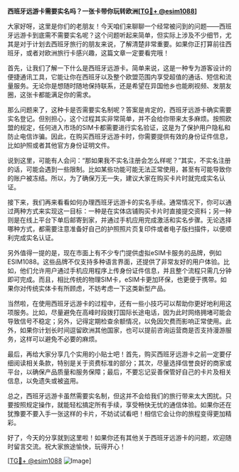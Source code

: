 **西班牙远游卡需要实名吗？一张卡带你玩转欧洲[[TG💪+ @esim1088](https://t.me/s/esim1088)]**

大家好呀，这里是你们的老朋友！今天咱们来聊聊一个经常被问到的问题——西班牙远游卡到底需不需要实名呢？这个问题听起来简单，但实际上涉及不少细节，尤其是对于计划去西班牙旅行的朋友来说，了解清楚非常重要。如果你正打算前往西班牙，或者对欧洲旅行卡感兴趣，这篇文章一定要看完哦！

首先，让我们了解一下什么是西班牙远游卡。简单来说，这是一种专为游客设计的便捷通讯工具，它能让你在西班牙以及整个欧盟范围内享受超值的通话、短信和流量服务。无论你是想随时随地保持联系，还是希望在异国他乡也能刷视频、发朋友圈，这张卡都能满足你的需求。

那么问题来了，这种卡是否需要实名制呢？答案是肯定的，西班牙远游卡确实需要实名登记。但别担心，这个过程其实非常简单，并不会给你带来太多麻烦。按照欧盟的规定，任何进入市场的SIM卡都需要进行实名验证，这是为了保护用户隐私和防止电信诈骗。因此，在购买西班牙远游卡时，你需要提供有效的身份证件信息，比如护照或者其他官方身份证明文件。

说到这里，可能有人会问：“那如果我不实名注册会怎么样呢？”其实，不实名注册的话，可能会遇到一些限制。比如某些功能可能无法正常使用，甚至有可能导致你的账户被冻结。所以，为了确保万无一失，建议大家在购买卡片时就完成实名认证。

接下来，我们再来看看如何办理西班牙远游卡的实名手续。通常情况下，你可以通过两种方式来实现这一目标：一种是在实体店铺购买卡片时直接提交资料；另一种则是在线上平台下单后邮寄到家，并通过手机应用完成激活和实名步骤。无论选择哪种方式，都需要注意准备好自己的护照照片页复印件或者电子版扫描件，以便顺利完成实名认证。

另外值得一提的是，现在市面上有不少专门提供虚拟eSIM卡服务的品牌，例如ESIM1088。这些品牌不仅支持多种语言界面，还提供了非常友好的用户体验。比如，他们允许用户通过手机应用程序上传身份证件信息，并且整个流程只需几分钟即可完成。而且，相比传统的物理SIM卡，eSIM卡更加环保，也更便于携带。如果你对传统实体卡有所顾虑，不妨考虑一下这类新型产品。

当然啦，在使用西班牙远游卡的过程中，还有一些小技巧可以帮助你更好地利用这项服务。比如，尽量避免在高峰时段拨打国际长途电话，因为此时网络拥堵可能会导致信号不稳定；另外，记得定期检查余额情况，以免因欠费而影响正常使用。此外，如果你计划长时间逗留欧洲其他国家，也可以提前咨询运营商是否支持漫游服务，这样可以避免不必要的麻烦。

最后，再给大家分享几个实用的小贴士吧！首先，购买西班牙远游卡之前一定要仔细阅读相关条款，特别是关于资费标准的部分；其次，尽量选择信誉良好的商家或平台，以确保产品质量和服务保障；最后，不要忘记妥善保管好自己的卡片及相关信息，以免遗失或被盗用。

总之，西班牙远游卡虽然需要实名制，但这并不会给我们的旅行带来太大困扰。只要按照规定操作，就能轻松搞定所有手续，享受畅快无忧的通信体验。如果你还在犹豫要不要入手一张这样的卡片，不妨试试看吧！相信它会让你的旅程变得更加精彩。

好了，今天的分享就到这里啦！如果你还有其他关于西班牙远游卡的问题，欢迎随时留言交流。祝大家旅途愉快，玩得开心！

[[TG💪+ @esim1088](https://t.me/s/esim1088) ![Image](https://i.postimg.cc/4NQfJmqS/Snipaste-2025-05-13-00-14-12.png)]